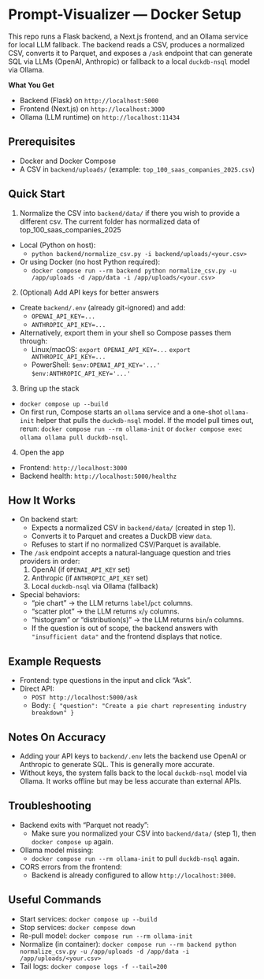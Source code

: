 # Prompt-Visualizer — Docker Setup

This repo runs a Flask backend, a Next.js frontend, and an Ollama service for local LLM fallback. The backend reads a CSV, produces a normalized CSV, converts it to Parquet, and exposes a `/ask` endpoint that can generate SQL via LLMs (OpenAI, Anthropic) or fallback to a local `duckdb-nsql` model via Ollama.

**What You Get**

- Backend (Flask) on `http://localhost:5000`
- Frontend (Next.js) on `http://localhost:3000`
- Ollama (LLM runtime) on `http://localhost:11434`

## Prerequisites

- Docker and Docker Compose
- A CSV in `backend/uploads/` (example: `top_100_saas_companies_2025.csv`)

## Quick Start

1. Normalize the CSV into `backend/data/` if there you wish to provide a different csv. The current folder has normalized data of top_100_saas_companies_2025

- Local (Python on host):
  - `python backend/normalize_csv.py -i backend/uploads/<your.csv>`
- Or using Docker (no host Python required):
  - `docker compose run --rm backend python normalize_csv.py -u /app/uploads -d /app/data -i /app/uploads/<your.csv>`

2. (Optional) Add API keys for better answers

- Create `backend/.env` (already git-ignored) and add:
  - `OPENAI_API_KEY=...`
  - `ANTHROPIC_API_KEY=...`
- Alternatively, export them in your shell so Compose passes them through:
  - Linux/macOS: `export OPENAI_API_KEY=...` `export ANTHROPIC_API_KEY=...`
  - PowerShell: `$env:OPENAI_API_KEY='...'` `$env:ANTHROPIC_API_KEY='...'`

3. Bring up the stack

- `docker compose up --build`
- On first run, Compose starts an `ollama` service and a one-shot `ollama-init` helper that pulls the `duckdb-nsql` model. If the model pull times out, rerun: `docker compose run --rm ollama-init` or `docker compose exec ollama ollama pull duckdb-nsql`.

4. Open the app

- Frontend: `http://localhost:3000`
- Backend health: `http://localhost:5000/healthz`

## How It Works

- On backend start:
  - Expects a normalized CSV in `backend/data/` (created in step 1).
  - Converts it to Parquet and creates a DuckDB view `data`.
  - Refuses to start if no normalized CSV/Parquet is available.
- The `/ask` endpoint accepts a natural-language question and tries providers in order:
  1. OpenAI (if `OPENAI_API_KEY` set)
  2. Anthropic (if `ANTHROPIC_API_KEY` set)
  3. Local `duckdb-nsql` via Ollama (fallback)
- Special behaviors:
  - “pie chart” → the LLM returns `label`/`pct` columns.
  - “scatter plot” → the LLM returns `x`/`y` columns.
  - “histogram” or “distribution(s)” → the LLM returns `bin`/`n` columns.
  - If the question is out of scope, the backend answers with `"insufficient data"` and the frontend displays that notice.

## Example Requests

- Frontend: type questions in the input and click “Ask”.
- Direct API:
  - `POST http://localhost:5000/ask`
  - Body: `{ "question": "Create a pie chart representing industry breakdown" }`

## Notes On Accuracy

- Adding your API keys to `backend/.env` lets the backend use OpenAI or Anthropic to generate SQL. This is generally more accurate.
- Without keys, the system falls back to the local `duckdb-nsql` model via Ollama. It works offline but may be less accurate than external APIs.

## Troubleshooting

- Backend exits with “Parquet not ready”:
  - Make sure you normalized your CSV into `backend/data/` (step 1), then `docker compose up` again.
- Ollama model missing:
  - `docker compose run --rm ollama-init` to pull `duckdb-nsql` again.
- CORS errors from the frontend:
  - Backend is already configured to allow `http://localhost:3000`.

## Useful Commands

- Start services: `docker compose up --build`
- Stop services: `docker compose down`
- Re-pull model: `docker compose run --rm ollama-init`
- Normalize (in container): `docker compose run --rm backend python normalize_csv.py -u /app/uploads -d /app/data -i /app/uploads/<your.csv>`
- Tail logs: `docker compose logs -f --tail=200`
